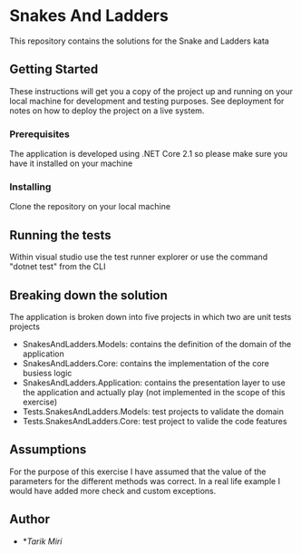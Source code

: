 # Snakes And Ladders

This repository contains the solutions for the Snake and Ladders kata

## Getting Started

These instructions will get you a copy of the project up and running on your local machine for development and testing purposes. See deployment for notes on how to deploy the project on a live system.

### Prerequisites

The application is developed using .NET Core 2.1 so please make sure you have it installed on your machine

### Installing

Clone the repository on your local machine

## Running the tests

Within visual studio use the test runner explorer or use the command "dotnet test" from the CLI


## Breaking down the solution

The application is broken down into five projects in which two are unit tests projects

- SnakesAndLadders.Models: contains the definition of the domain of the application
- SnakesAndLadders.Core: contains the implementation of the core busiess logic
- SnakesAndLadders.Application: contains the presentation layer to use the application and actually play (not implemented in the scope of this exercise)
- Tests.SnakesAndLadders.Models: test projects to validate the domain
- Tests.SnakesAndLadders.Core: test project to valide the code features

## Assumptions

For the purpose of this exercise I have assumed that the value of the parameters for the different methods was correct. In a real life example I would have added more check and custom exceptions.


## Author

* **Tarik Miri*